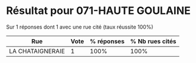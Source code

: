 # Résultat pour 071-HAUTE GOULAINE

Sur 1 réponses dont 1 avec une rue cité (taux réussite 100%)

| Rue | Vote | % réponses | % Nb rues cités|
|-----|------|------------|----------------|
| LA CHATAIGNERAIE | 1 | 100% | 100%|
